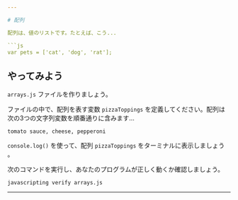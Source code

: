 ```yaml
---

# 配列

配列は、値のリストです。たとえば、こう...

```js
var pets = ['cat', 'dog', 'rat'];
```

## やってみよう

`arrays.js` ファイルを作りましょう。

ファイルの中で、配列を表す変数 `pizzaToppings` を定義してください。配列は次の3つの文字列変数を順番通りに含みます...

`tomato sauce, cheese, pepperoni`

`console.log()` を使って、配列 `pizzaToppings` をターミナルに表示しましょう
。

次のコマンドを実行し、あなたのプログラムが正しく動くか確認しましょう。

`javascripting verify arrays.js`

---
```

